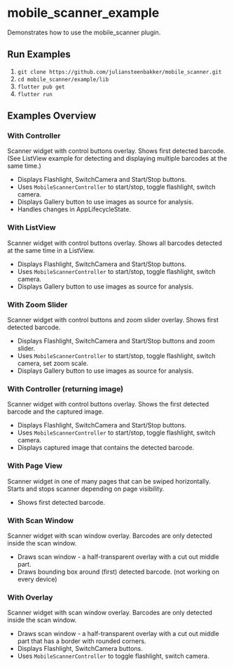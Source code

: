 # mobile_scanner_example

Demonstrates how to use the mobile_scanner plugin.

## Run Examples

1. `git clone https://github.com/juliansteenbakker/mobile_scanner.git`
2. `cd mobile_scanner/example/lib`
3. `flutter pub get`
4. `flutter run`

## Examples Overview

### With Controller

Scanner widget with control buttons overlay. Shows first detected barcode.
(See ListView example for detecting and displaying multiple barcodes at the same time.)

* Displays Flashlight, SwitchCamera and Start/Stop buttons.
* Uses `MobileScannerController` to start/stop, toggle flashlight, switch camera.
* Displays Gallery button to use images as source for analysis.
* Handles changes in AppLifecycleState.

### With ListView

Scanner widget with control buttons overlay. Shows all barcodes detected at the same time in a ListView.

* Displays Flashlight, SwitchCamera and Start/Stop buttons.
* Uses `MobileScannerController` to start/stop, toggle flashlight, switch camera.
* Displays Gallery button to use images as source for analysis.

### With Zoom Slider

Scanner widget with control buttons and zoom slider overlay. Shows first detected barcode.

* Displays Flashlight, SwitchCamera and Start/Stop buttons and zoom slider.
* Uses `MobileScannerController` to start/stop, toggle flashlight, switch camera, set zoom scale.
* Displays Gallery button to use images as source for analysis.

### With Controller (returning image)

Scanner widget with control buttons overlay. Shows the first detected barcode and the captured image.

* Displays Flashlight, SwitchCamera and Start/Stop buttons.
* Uses `MobileScannerController` to start/stop, toggle flashlight, switch camera.
* Displays captured image that contains the detected barcode.

### With Page View

Scanner widget in one of many pages that can be swiped horizontally. Starts and stops scanner depending on page visibility.

* Shows first detected barcode.

### With Scan Window

Scanner widget with scan window overlay. Barcodes are only detected inside the scan window.

* Draws scan window - a half-transparent overlay with a cut out middle part.
* Draws bounding box around (first) detected barcode. (not working on every device)

### With Overlay

Scanner widget with scan window overlay. Barcodes are only detected inside the scan window.

* Draws scan window - a half-transparent overlay with a cut out middle part that has a border with rounded corners.
* Displays Flashlight, SwitchCamera buttons.
* Uses `MobileScannerController` to toggle flashlight, switch camera.
